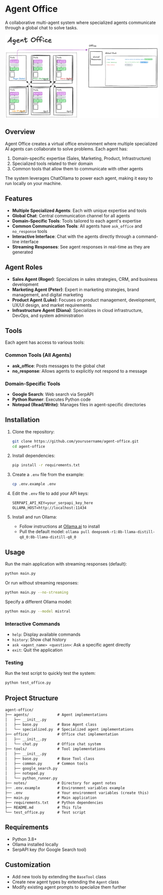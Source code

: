 # Agent Office

A collaborative multi-agent system where specialized agents communicate through a global chat to solve tasks.

![](/workforce.excalidraw.png)

## Overview

Agent Office creates a virtual office environment where multiple specialized AI agents can collaborate to solve problems. Each agent has:

1. Domain-specific expertise (Sales, Marketing, Product, Infrastructure)
2. Specialized tools related to their domain
3. Common tools that allow them to communicate with other agents

The system leverages ChatOllama to power each agent, making it easy to run locally on your machine.

## Features

- **Multiple Specialized Agents**: Each with unique expertise and tools
- **Global Chat**: Central communication channel for all agents
- **Domain-Specific Tools**: Tools tailored to each agent's expertise
- **Common Communication Tools**: All agents have `ask_office` and `no_response` tools
- **Interactive Interface**: Chat with the agents directly through a command-line interface
- **Streaming Responses**: See agent responses in real-time as they are generated

## Agent Roles

- **Sales Agent (Roger)**: Specializes in sales strategies, CRM, and business development
- **Marketing Agent (Peter)**: Expert in marketing strategies, brand management, and digital marketing
- **Product Agent (Luke)**: Focuses on product management, development, UX/UI design, and market requirements
- **Infrastructure Agent (Diana)**: Specializes in cloud infrastructure, DevOps, and system administration

## Tools

Each agent has access to various tools:

### Common Tools (All Agents)

- **ask_office**: Posts messages to the global chat
- **no_response**: Allows agents to explicitly not respond to a message

### Domain-Specific Tools

- **Google Search**: Web search via SerpAPI
- **Python Runner**: Executes Python code
- **Notepad (Read/Write)**: Manages files in agent-specific directories

## Installation

1. Clone the repository:

   ```bash
   git clone https://github.com/yourusername/agent-office.git
   cd agent-office
   ```

2. Install dependencies:

   ```bash
   pip install -r requirements.txt
   ```

3. Create a `.env` file from the example:

   ```bash
   cp .env.example .env
   ```

4. Edit the `.env` file to add your API keys:

   ```
   SERPAPI_API_KEY=your_serpapi_key_here
   OLLAMA_HOST=http://localhost:11434
   ```

5. Install and run Ollama:
   - Follow instructions at [Ollama.ai](https://ollama.ai) to install
   - Pull the default model: `ollama pull deepseek-r1:8b-llama-distill-q8_0:8b-llama-distill-q8_0`

## Usage

Run the main application with streaming responses (default):

```bash
python main.py
```

Or run without streaming responses:

```bash
python main.py --no-streaming
```

Specify a different Ollama model:

```bash
python main.py --model mistral
```

### Interactive Commands

- `help`: Display available commands
- `history`: Show chat history
- `ask <agent_name> <question>`: Ask a specific agent directly
- `exit`: Quit the application

### Testing

Run the test script to quickly test the system:

```bash
python test_office.py
```

## Project Structure

```
agent-office/
├── agents/             # Agent implementations
│   ├── __init__.py
│   ├── base.py         # Base Agent class
│   └── specialized.py  # Specialized agent implementations
├── office/             # Office chat implementation
│   ├── __init__.py
│   └── chat.py         # Office chat system
├── tools/              # Tool implementations
│   ├── __init__.py
│   ├── base.py         # Base Tool class
│   ├── common.py       # Common tools
│   ├── google_search.py
│   ├── notepad.py
│   └── python_runner.py
├── notes/              # Directory for agent notes
├── .env.example        # Environment variables example
├── .env                # Your environment variables (create this)
├── main.py             # Main application
├── requirements.txt    # Python dependencies
├── README.md           # This file
└── test_office.py      # Test script
```

## Requirements

- Python 3.8+
- Ollama installed locally
- SerpAPI key (for Google Search tool)

## Customization

- Add new tools by extending the `BaseTool` class
- Create new agent types by extending the `Agent` class
- Modify existing agent prompts to specialize them further
